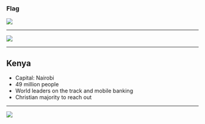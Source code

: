 ### Flag

![](https://upload.wikimedia.org/wikipedia/commons/4/49/Flag_of_Kenya.svg)

---

![](https://upload.wikimedia.org/wikipedia/commons/1/16/Location_Kenya_AU_Africa.svg)

---

## Kenya

-   Capital: Nairobi
-   49 million people
-   World leaders on the track and mobile banking
-   Christian majority to reach out

---

![](https://player.vimeo.com/video/48467274)
